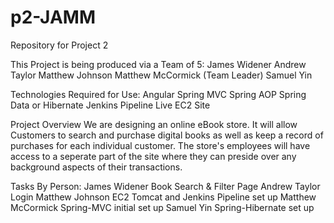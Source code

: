 # p2-JAMM
Repository for Project 2

This Project is being produced via a Team of 5:
  James Widener
  Andrew Taylor
  Matthew Johnson
  Matthew McCormick (Team Leader)
  Samuel Yin


Technologies Required for Use:
  Angular
  Spring MVC
  Spring AOP
  Spring Data or Hibernate
  Jenkins Pipeline
  Live EC2 Site
  

Project Overview
We are designing an online eBook store.
It will allow Customers to search and purchase digital books as well as keep a record of purchases for each individual customer.
The store's employees will have access to a seperate part of the site where they can preside over any background aspects of their transactions.


Tasks By Person:
James Widener
  Book Search & Filter Page
Andrew Taylor
  Login
Matthew Johnson
  EC2 Tomcat and Jenkins Pipeline set up
Matthew McCormick
  Spring-MVC initial set up
Samuel Yin
  Spring-Hibernate set up